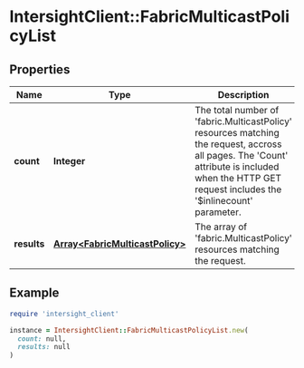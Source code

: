 # IntersightClient::FabricMulticastPolicyList

## Properties

| Name | Type | Description | Notes |
| ---- | ---- | ----------- | ----- |
| **count** | **Integer** | The total number of &#39;fabric.MulticastPolicy&#39; resources matching the request, accross all pages. The &#39;Count&#39; attribute is included when the HTTP GET request includes the &#39;$inlinecount&#39; parameter. | [optional] |
| **results** | [**Array&lt;FabricMulticastPolicy&gt;**](FabricMulticastPolicy.md) | The array of &#39;fabric.MulticastPolicy&#39; resources matching the request. | [optional] |

## Example

```ruby
require 'intersight_client'

instance = IntersightClient::FabricMulticastPolicyList.new(
  count: null,
  results: null
)
```

